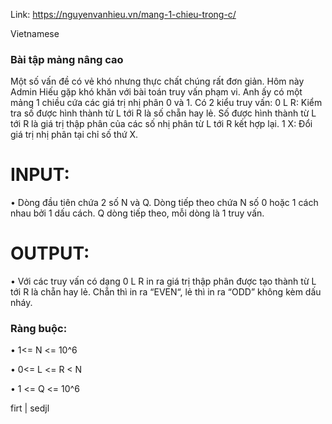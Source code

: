 Link: https://nguyenvanhieu.vn/mang-1-chieu-trong-c/

Vietnamese

### Bài tập mảng nâng cao

Một số vấn đề có vẻ khó nhưng thực chất chúng rất đơn giản. Hôm này Admin Hiếu gặp khó khăn với bài toán truy vấn phạm vi. Anh ấy có một mảng 1 chiều cứa các giá trị nhị phân 0 và 1. Có 2 kiểu truy vấn:
0 L R:  Kiểm tra số được hình thành từ L tới R là số chẵn hay lẻ. Số được hình thành từ L tới R là giá trị thập phân của các số nhị phân từ L tới R kết hợp lại.
1 X: Đổi giá trị nhị phân tại chỉ số thứ X.

# INPUT:

•	Dòng đầu tiên chứa 2 số N và Q. Dòng tiếp theo chứa N số 0 hoặc 1 cách nhau bởi 1 dấu cách. Q dòng tiếp theo, mỗi dòng là 1 truy vấn.

# OUTPUT:

•	Với các truy vấn có dạng 0 L R in ra giá trị thập phân được tạo thành từ L tới R là chẵn hay lẻ. Chẵn thì in ra “EVEN“, lẻ thì in ra “ODD” không kèm dấu nháy.

### Ràng buộc:

•	1<= N <= 10^6

•	0<= L <= R < N

•	1 <= Q <= 10^6

firt | sedjl

